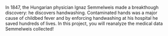 In 1847, the Hungarian physician Ignaz Semmelweis made a breakthough discovery: he discovers handwashing.
Contaminated hands was a major cause of childbed fever and by enforcing handwashing at his hospital he saved hundreds of lives.
In this project, you will reanalyze the medical data Semmelweis collected!
